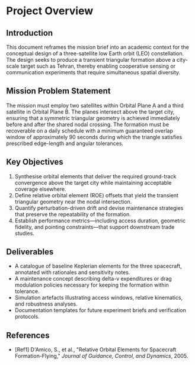 # Project Overview

## Introduction
This document reframes the mission brief into an academic context for the conceptual design of a three-satellite low Earth orbit (LEO) constellation. The design seeks to produce a transient triangular formation above a city-scale target such as Tehran, thereby enabling cooperative sensing or communication experiments that require simultaneous spatial diversity.

## Mission Problem Statement
The mission must employ two satellites within Orbital Plane A and a third satellite in Orbital Plane B. The planes intersect above the target city, ensuring that a symmetric triangular geometry is achieved immediately before and after the shared nodal crossing. The formation must be recoverable on a daily schedule with a minimum guaranteed overlap window of approximately 90 seconds during which the triangle satisfies prescribed edge-length and angular tolerances.

## Key Objectives
1. Synthesise orbital elements that deliver the required ground-track convergence above the target city while maintaining acceptable coverage elsewhere.
2. Define relative orbital element (ROE) offsets that yield the transient triangular geometry near the nodal intersection.
3. Quantify perturbation-driven drift and devise maintenance strategies that preserve the repeatability of the formation.
4. Establish performance metrics—including access duration, geometric fidelity, and pointing constraints—that support downstream trade studies.

## Deliverables
- A catalogue of baseline Keplerian elements for the three spacecraft, annotated with rationales and sensitivity notes.
- A maintenance concept describing delta-v expenditures or drag modulation policies necessary for keeping the formation within tolerance.
- Simulation artefacts illustrating access windows, relative kinematics, and robustness analyses.
- Documentation templates for future experiment briefs and verification protocols.

## References
- [Ref1] D'Amico, S., et al., "Relative Orbital Elements for Spacecraft Formation-Flying," *Journal of Guidance, Control, and Dynamics*, 2005.
